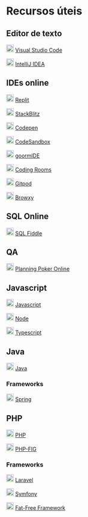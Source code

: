 # Recursos úteis
## Editor de texto
<img src="https://code.visualstudio.com/favicon.ico" height="20"> [Visual Studio Code](https://code.visualstudio.com/)

<img src="https://upload.wikimedia.org/wikipedia/commons/9/9c/IntelliJ_IDEA_Icon.svg" height="20"> [IntelliJ IDEA](https://www.jetbrains.com/idea/)

## IDEs online
<img src="https://replit.com/public/icons/apple-icon-180.png" height="20"> [Replit](https://replit.com/)

<img src="https://c.staticblitz.com/assets/favicon-7453cf0c12d349fb64b7aa2b69cc69c026f083a27f139f0839b1f4948bed6811.png" height="20"> [StackBlitz](https://stackblitz.com/enterprise)

<img src="https://cpwebassets.codepen.io/assets/favicon/favicon-touch-de50acbf5d634ec6791894eba4ba9cf490f709b3d742597c6fc4b734e6492a5a.png" height="20"> [Codepen](https://codepen.io/)

<img src="https://d1nhio0ox7pgb.cloudfront.net/_img/o_collection_png/green_dark_grey/512x512/plain/shape_square.png" height="20"> [CodeSandbox](https://codesandbox.io/)

<img src="https://statics.goorm.io/ide/site/lib/favicon-180.png" height="20"> [goormIDE](https://ide.goorm.io/)

<img src="https://assets.website-files.com/62119daa3ab1f984ea54d658/62213cdfd4de2627ab60ecec_roundedcornerFavicon.png" height="20"> [Coding Rooms](https://www.codingrooms.com/)

<img src="https://www.gitpod.io/favicon192.png" height="20"> [Gitpod](https://www.gitpod.io/)

<img src="https://www.browxy.com/learn/assets/images/favicon.ico" height="20"> [Browxy](https://www.browxy.com/)

## SQL Online
<img src="http://sqlfiddle.com/favicon.ico" height="20"> [SQL Fiddle](http://sqlfiddle.com/)

## QA
<img src="https://planningpokeronline.com/favicon.ico" height="20"> [Planning Poker Online](https://planningpokeronline.com/)

## Javascript

<img src="https://upload.wikimedia.org/wikipedia/commons/thumb/9/99/Unofficial_JavaScript_logo_2.svg/260px-Unofficial_JavaScript_logo_2.svg.png" height="20"> [Javascript](https://developer.mozilla.org/pt-BR/docs/Web/JavaScript)

<img src="https://nodejs.org/static/images/favicons/favicon.png" height="20"> [Node](https://nodejs.org/)

<img src="https://www.typescriptlang.org/favicon-32x32.png" height="20"> [Typescript](https://www.typescriptlang.org/)


## Java

<img src="https://upload.wikimedia.org/wikipedia/en/thumb/3/30/Java_programming_language_logo.svg/234px-Java_programming_language_logo.svg.png?20210624193855" height="20"> [Java](https://www.java.com/)

### Frameworks

<img src="https://spring.io/favicon-32x32.png?v=96334d577af708644f6f0495dd1c7bc8" height="20"> [Spring](https://spring.io/)

## PHP

<img src="https://www.php.net/favicon-32x32.png" height="20"> [PHP](https://www.php.net/)

<img src="https://www.php-fig.org/apple-touch-icon.png" height="20"> [PHP-FIG](https://www.php-fig.org/)

### Frameworks

<img src="https://laravel.com/img/favicon/favicon-32x32.png" height="20"> [Laravel](https://laravel.com/)

<img src="https://symfony.com/favicons/favicon-16x16.png" height="20"> [Symfony](https://symfony.com/)

<img src="https://fatfreeframework.com/gui/img/f3_fav_32.ico" height="20"> [Fat-Free Framework](https://fatfreeframework.com/)
